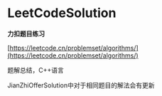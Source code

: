 # LeetCodeSolution


**力扣题目练习**

[https://leetcode.cn/problemset/algorithms/](https://leetcode.cn/problemset/algorithms/)

题解总结，C++语言

JianZhiOfferSolution中对于相同题目的解法会有更新


